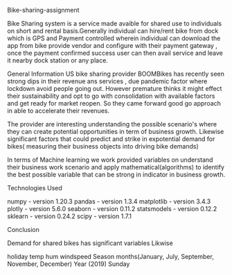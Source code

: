 Bike-sharing-assignment

Bike Sharing system is a service made avaible for shared use to individuals on short and rental basis.Generally individual can hire/rent bike from dock  which is GPS and Payment controlled  wherein individual can download the app from bike provide vendor and configure with their payment gateway , once the payment confirmed 
success user can then avail service and leave it nearby dock station or any place.



General Information
US bike sharing provider BOOMBikes has recently seen strong dips in their revenue ans services ,  due pandemic factor where lockdown avoid people going out. However premature thinks it might effect their sustainability and opt to go with consolidation with available factors and get ready for market reopen. So they came forward good go approach in able to accelerate their revenues.

The provider are interesting understanding the possible scenario's where they can create potential opportunities in term of business growth.
Likewise significant factors that could predict and strike in expotential demand for bikes( measuring their business objects into driving bike demands)

In terms of Machine learning  we work  provided variables on understand their business work scenario and apply mathematical(algorithms) to identify the best possible variable that can be strong in indicator in business growth.

Technologies Used

numpy - version 1.20.3
pandas - version 1.3.4
matplotlib - version 3.4.3
plotly - version 5.6.0
seaborn - version 0.11.2
statsmodels - version 0.12.2
sklearn - version 0.24.2
scipy - version 1.7.1

Conclusion

Demand for shared bikes has significant variables 
Likwise 

holiday
temp
hum
windspeed
Season
months(January, July, September, November, December)
Year (2019)
Sunday
